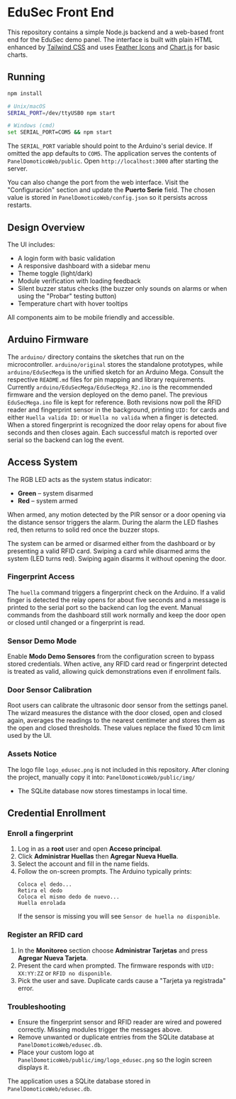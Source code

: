 # EduSec Front End

This repository contains a simple Node.js backend and a web-based front end for the EduSec demo panel. The interface is built with plain HTML enhanced by [Tailwind CSS](https://tailwindcss.com/) and uses [Feather Icons](https://feathericons.com/) and [Chart.js](https://www.chartjs.org/) for basic charts.

## Running

```bash
npm install

# Unix/macOS
SERIAL_PORT=/dev/ttyUSB0 npm start

# Windows (cmd)
set SERIAL_PORT=COM5 && npm start
```
The `SERIAL_PORT` variable should point to the Arduino's serial device. If
omitted the app defaults to `COM5`. The application serves the contents of
`PanelDomoticoWeb/public`. Open `http://localhost:3000` after starting the
server.

You can also change the port from the web interface. Visit the "Configuración"
section and update the **Puerto Serie** field. The chosen value is stored in
`PanelDomoticoWeb/config.json` so it persists across restarts.

## Design Overview

The UI includes:

- A login form with basic validation
- A responsive dashboard with a sidebar menu
- Theme toggle (light/dark)
- Module verification with loading feedback
- Silent buzzer status checks (the buzzer only sounds on alarms or when
  using the "Probar" testing button)
- Temperature chart with hover tooltips


All components aim to be mobile friendly and accessible.

## Arduino Firmware

The `arduino/` directory contains the sketches that run on the microcontroller.
`arduino/original` stores the standalone prototypes, while
`arduino/EduSecMega` is the unified sketch for an Arduino Mega. Consult the
respective `README.md` files for pin mapping and library requirements.
Currently `arduino/EduSecMega/EduSecMega_R2.ino` is the recommended firmware and the version deployed on the demo panel. The previous `EduSecMega.ino` file is kept for reference. Both revisions now poll the RFID reader and fingerprint sensor in the background, printing `UID:` for cards and either `Huella valida ID:` or `Huella no valida` when a finger is detected.
When a stored fingerprint is recognized the door relay opens for about five seconds and then closes again. Each successful match is reported over serial so the backend can log the event.

## Access System

The RGB LED acts as the system status indicator:

- **Green** – system disarmed
- **Red** – system armed

When armed, any motion detected by the PIR sensor or a door opening via the distance sensor triggers the alarm. During the alarm the LED flashes red, then returns to solid red once the buzzer stops.

The system can be armed or disarmed either from the dashboard or by presenting a valid RFID card. Swiping a card while disarmed arms the system (LED turns red). Swiping again disarms it without opening the door.

### Fingerprint Access

The `huella` command triggers a fingerprint check on the Arduino. If a valid finger is detected the relay opens for about five seconds and a message is printed to the serial port so the backend can log the event. Manual commands from the dashboard still work normally and keep the door open or closed until changed or a fingerprint is read.

### Sensor Demo Mode

Enable **Modo Demo Sensores** from the configuration screen to bypass stored credentials. When active, any RFID card read or fingerprint detected is treated as valid, allowing quick demonstrations even if enrollment fails.

### Door Sensor Calibration

Root users can calibrate the ultrasonic door sensor from the settings panel. The wizard measures the distance with the door closed, open and closed again, averages the readings to the nearest centimeter and stores them as the open and closed thresholds. These values replace the fixed 10 cm limit used by the UI.

### Assets Notice
The logo file `logo_edusec.png` is not included in this repository.
After cloning the project, manually copy it into:
`PanelDomoticoWeb/public/img/`
- The SQLite database now stores timestamps in local time.


## Credential Enrollment

### Enroll a fingerprint
1. Log in as a **root** user and open **Acceso principal**.
2. Click **Administrar Huellas** then **Agregar Nueva Huella**.
3. Select the account and fill in the name fields.
4. Follow the on-screen prompts. The Arduino typically prints:
   ```
   Coloca el dedo...
   Retira el dedo
   Coloca el mismo dedo de nuevo...
   Huella enrolada
   ```
   If the sensor is missing you will see `Sensor de huella no disponible`.

### Register an RFID card
1. In the **Monitoreo** section choose **Administrar Tarjetas** and press **Agregar Nueva Tarjeta**.
2. Present the card when prompted. The firmware responds with `UID: XX:YY:ZZ` or `RFID no disponible`.
3. Pick the user and save. Duplicate cards cause a "Tarjeta ya registrada" error.

### Troubleshooting
- Ensure the fingerprint sensor and RFID reader are wired and powered correctly. Missing modules trigger the messages above.
- Remove unwanted or duplicate entries from the SQLite database at `PanelDomoticoWeb/edusec.db`.
- Place your custom logo at `PanelDomoticoWeb/public/img/logo_edusec.png` so the login screen displays it.

The application uses a SQLite database stored in `PanelDomoticoWeb/edusec.db`.
